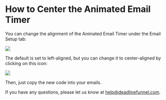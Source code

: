 # How to Center the Animated Email Timer

You can change the alignment of the Animated Email Timer under the Email Setup tab:

![](https://d33v4339jhl8k0.cloudfront.net/docs/assets/53974d6ce4b0c76107b109d1/images/5a9ec9b52c7d3a75495162f8/file-%20TV5hnXjtLw.png)

The default is set to left-aligned, but you can change it to center-aligned by clicking on this icon:

![](https://d33v4339jhl8k0.cloudfront.net/docs/assets/53974d6ce4b0c76107b109d1/images/5a9ec9e904286374f7089d24/file-Y9XFFBVQ2f.png)

Then, just copy the new code into your emails.

If you have any questions, please let us know at [help@deadlinefunnel.com](mailto:mailto:help@deadlinefunnel.com).

